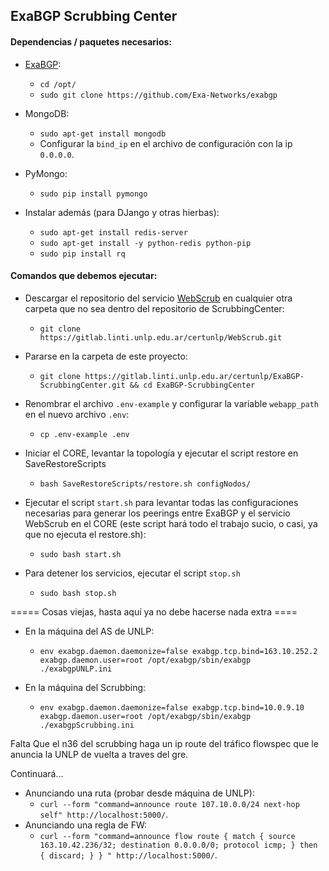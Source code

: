 ## ExaBGP Scrubbing Center

#### Dependencias / paquetes necesarios:

* [ExaBGP](https://github.com/Exa-Networks/exabgp):
  * `cd /opt/`
  * `sudo git clone https://github.com/Exa-Networks/exabgp`

* MongoDB:
  * `sudo apt-get install mongodb`
  * Configurar la `bind_ip` en el archivo de configuración con la ip `0.0.0.0`.

* PyMongo:
  * `sudo pip install pymongo`

* Instalar además (para DJango y otras hierbas):
  * `sudo apt-get install redis-server`
  * `sudo apt-get install -y python-redis python-pip`
  * `sudo pip install rq`

#### Comandos que debemos ejecutar:

* Descargar el repositorio del servicio [WebScrub](https://gitlab.linti.unlp.edu.ar/certunlp/WebScrub) en cualquier otra carpeta que no sea dentro del repositorio de ScrubbingCenter:
  * `git clone https://gitlab.linti.unlp.edu.ar/certunlp/WebScrub.git`

* Pararse en la carpeta de este proyecto:
  * `git clone https://gitlab.linti.unlp.edu.ar/certunlp/ExaBGP-ScrubbingCenter.git && cd ExaBGP-ScrubbingCenter`

* Renombrar el archivo `.env-example` y configurar la variable `webapp_path` en el nuevo archivo `.env`:
  * `cp .env-example .env`

* Iniciar el CORE, levantar la topología y ejecutar el script restore en SaveRestoreScripts
  * `bash SaveRestoreScripts/restore.sh configNodos/`

* Ejecutar el script `start.sh` para levantar todas las configuraciones necesarias para generar los peerings entre ExaBGP y el servicio WebScrub en el CORE (este script hará todo el trabajo sucio, o casi, ya que no ejecuta el restore.sh):
  * `sudo bash start.sh`

* Para detener los servicios, ejecutar el script `stop.sh`
  * `sudo bash stop.sh`


===== Cosas viejas, hasta aquí ya no debe hacerse nada extra ====

* En la máquina del AS de UNLP:
  * `env exabgp.daemon.daemonize=false exabgp.tcp.bind=163.10.252.2 exabgp.daemon.user=root /opt/exabgp/sbin/exabgp ./exabgpUNLP.ini`

* En la máquina del Scrubbing:
  * `env exabgp.daemon.daemonize=false exabgp.tcp.bind=10.0.9.10 exabgp.daemon.user=root /opt/exabgp/sbin/exabgp ./exabgpScrubbing.ini`


Falta
Que el n36 del scrubbing haga un ip route del tráfico flowspec que le anuncia la UNLP de vuelta a traves del gre.

Continuará...

* Anunciando una ruta (probar desde máquina de UNLP):
  * `curl --form "command=announce route 107.10.0.0/24 next-hop self" http://localhost:5000/`.
* Anunciando una regla de FW:
  * `curl --form "command=announce flow route { match { source 163.10.42.236/32; destination 0.0.0.0/0; protocol icmp; } then { discard; } } " http://localhost:5000/`.
